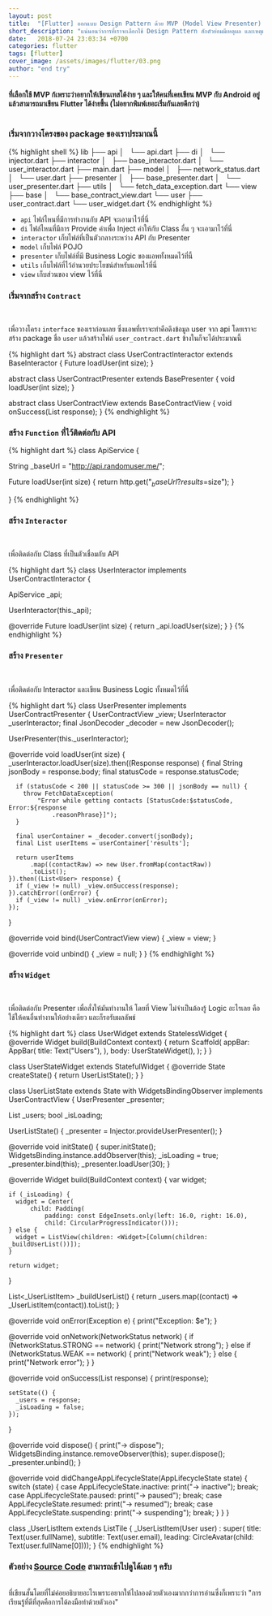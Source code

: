 ```yaml
---
layout: post
title:  "[Flutter] ออกแบบ Design Pattern ด้วย MVP (Model View Presenter) ให้กับ Flutter"
short_description: "แน่นอนว่าการที่เราจะเลือกใช้ Design Pattern สักตัวย่อมมีเหตุผล และเหตุผลที่โพสนี้เลือกใช้ MVP คืออะไรมาดูกัน"
date:   2018-07-24 23:03:34 +0700
categories: flutter
tags: [flutter]
cover_image: /assets/images/flutter/03.png
author: "end try"
---
```


#### ที่เลือกใช้ MVP ก้เพราะว่าอยากให้เขียนเทสได้ง่าย ๆ และให้คนที่เคยเขียน MVP กับ Android อยู่แล้วสามารถมาเขียน Flutter ได้ง่ายขึ้น (ไม่อยากพิมพ์เยอะเริ่มกันเลยดีกว่า)<br><br>

### เริ่มจากวางโครงของ package ของเราประมาณนี้

{% highlight shell %}
lib
├── api
│   └── api.dart
├── di
│   └── injector.dart
├── interactor
│   ├── base_interactor.dart
│   └── user_interactor.dart
├── main.dart
├── model
│   ├── network_status.dart
│   └── user.dart
├── presenter
│   ├── base_presenter.dart
│   └── user_presenter.dart
├── utils
│   └── fetch_data_exception.dart
└── view
    ├── base
    │   └── base_contract_view.dart
    └── user
        ├── user_contract.dart
        └── user_widget.dart
{% endhighlight %}

- `api` ไฟล์ไหนที่มีการทำงานกับ API จะเอามาไว้ที่นี่
- `di` ไฟล์ไหนที่มีการ Provide ค่าเพื่อ Inject ค่าให้กับ Class อื่น ๆ จะเอามาไว้ที่นี่
- `interactor` เก็บไฟล์ที่เป็นตัวกลางระหว่าง API กับ Presenter
- `model` เก็บไฟล์ POJO
- `presenter` เก็บไฟล์ที่มี Business Logic ของแอพทั้งหมดไว้ที่นี้
- `utils` เก็บไฟล์ที่ไว้อำนวยประโยชน์สำหรับแอพไว้ที่นี่
- `view` เก็บส่วนของ view ไว้ที่นี่

### เริ่มจากสร้าง `Contract` 
<br>

เพื่อวางโครง `interface` ของเราก่อนเลย ซึ่งแอพที่เราจะทำคือดึงข้อมูล user จาก api โดยเราจะสร้าง package ชื่อ `user` แล้วสร้างไฟล์ `user_contract.dart` ข้างในก็จะได้ประมาณนี้

{% highlight dart %}
abstract class UserContractInteractor extends BaseInteractor {
  Future<Response> loadUser(int size);
}

abstract class UserContractPresenter extends BasePresenter<UserContractView> {
  void loadUser(int size);
}

abstract class UserContractView extends BaseContractView {
  void onSuccess(List<User> response);
}
{% endhighlight %}

### สร้าง `Function` ที่ไว้ติดต่อกับ API

{% highlight dart %}
class ApiService {

  String _baseUrl = "http://api.randomuser.me/";

  Future<Response> loadUser(int size) {
    return http.get("$_baseUrl?results=$size");
  }

}
{% endhighlight %}

### สร้าง `Interactor` 
<br>

เพื่อติดต่อกับ Class ที่เป็นตัวเชื่อมกับ API

{% highlight dart %}
class UserInteractor implements UserContractInteractor {

  ApiService _api;

  UserInteractor(this._api);

  @override
  Future<Response> loadUser(int size) {
    return _api.loadUser(size);
  }
}
{% endhighlight %}

### สร้าง `Presenter`
<br>

เพื่อติดต่อกับ Interactor และเขียน Business Logic ทั้งหมดไว้ที่นี่

{% highlight dart %}
class UserPresenter implements UserContractPresenter {
  UserContractView _view;
  UserInteractor _userInteractor;
  final JsonDecoder _decoder = new JsonDecoder();

  UserPresenter(this._userInteractor);

  @override
  void loadUser(int size) {
    _userInteractor.loadUser(size).then((Response response) {
      final String jsonBody = response.body;
      final statusCode = response.statusCode;

      if (statusCode < 200 || statusCode >= 300 || jsonBody == null) {
        throw FetchDataException(
            "Error while getting contacts [StatusCode:$statusCode, Error:${response
                .reasonPhrase}]");
      }

      final userContainer = _decoder.convert(jsonBody);
      final List userItems = userContainer['results'];

      return userItems
          .map((contactRaw) => new User.fromMap(contactRaw))
          .toList();
    }).then((List<User> response) {
      if (_view != null) _view.onSuccess(response);
    }).catchError((onError) {
      if (_view != null) _view.onError(onError);
    });
  }

  @override
  void bind(UserContractView view) {
    _view = view;
  }

  @override
  void unbind() {
    _view = null;
  }
}
{% endhighlight %}

### สร้าง `Widget`
<br>

เพื่อติดต่อกับ Presenter เพื่อสั่งให้มันทำงานให้ โดยที่ View ไม่จำเป็นต้องรู้ Logic อะไรเลย คือใช้ให้คนอื่นทำงานให้อย่างเดียว และก็รอรับผลลัพธ์

{% highlight dart %}
class UserWidget extends StatelessWidget {
  @override
  Widget build(BuildContext context) {
    return Scaffold(
      appBar: AppBar(
        title: Text("Users"),
      ),
      body: UserStateWidget(),
    );
  }
}

class UserStateWidget extends StatefulWidget {
  @override
  State<StatefulWidget> createState() {
    return UserListState();
  }
}

class UserListState extends State<UserStateWidget> with WidgetsBindingObserver implements UserContractView {
  UserPresenter _presenter;

  List<User> _users;
  bool _isLoading;

  UserListState() {
    _presenter = Injector.provideUserPresenter();
  }

  @override
  void initState() {
    super.initState();
    WidgetsBinding.instance.addObserver(this);
    _isLoading = true;
    _presenter.bind(this);
    _presenter.loadUser(30);
  }

  @override
  Widget build(BuildContext context) {
    var widget;

    if (_isLoading) {
      widget = Center(
          child: Padding(
              padding: const EdgeInsets.only(left: 16.0, right: 16.0),
              child: CircularProgressIndicator()));
    } else {
      widget = ListView(children: <Widget>[Column(children: _buildUserList())]);
    }

    return widget;
  }

  List<_UserListItem> _buildUserList() {
    return _users.map((contact) => _UserListItem(contact)).toList();
  }

  @override
  void onError(Exception e) {
    print("Exception: $e");
  }

  @override
  void onNetwork(NetworkStatus network) {
    if (NetworkStatus.STRONG == network) {
      print("Network strong");
    } else if (NetworkStatus.WEAK == network) {
      print("Network weak");
    } else {
      print("Network error");
    }
  }

  @override
  void onSuccess(List<User> response) {
    print(response);

    setState(() {
      _users = response;
      _isLoading = false;
    });
  }

  @override
  void dispose() {
    print("-> dispose");
    WidgetsBinding.instance.removeObserver(this);
    super.dispose();
    _presenter.unbind();
  }

  @override
  void didChangeAppLifecycleState(AppLifecycleState state) {
    switch (state) {
      case AppLifecycleState.inactive:
        print("-> inactive");
        break;
      case AppLifecycleState.paused:
        print("-> paused");
        break;
      case AppLifecycleState.resumed:
        print("-> resumed");
        break;
      case AppLifecycleState.suspending:
        print("-> suspending");
        break;
    }
  }
}

class _UserListItem extends ListTile {
  _UserListItem(User user)
      : super(
            title: Text(user.fullName),
            subtitle: Text(user.email),
            leading: CircleAvatar(child: Text(user.fullName[0])));
}
{% endhighlight %}

### ตัวอย่าง [Source Code](http://raboninco.com/XBS7) สามารถเข้าไปดูได้เลย ๆ ครับ
<br>
ที่เขียนสั้นโดยที่ไม่ค่อยอธิบายอะไรเพราะอยากให้ไปลองด้วยตัวเองมากกว่าการอ่านซึ่งก็เพราะว่า "การเรียนรู้ที่ดีที่สุดคือการได้ลงมือทำด้วยตัวเอง" 

<br><br>